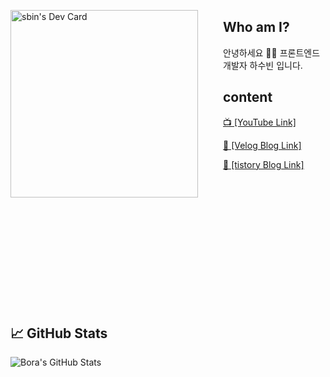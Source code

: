 <a href="https://app.daily.dev/sbin"><img align="left" src="https://api.daily.dev/devcards/05f7e20b0d8e414c9297d5cad50a6dd5.png?r=aq1"  width="300" style="margin-right: 40px;" alt="sbin's Dev Card"/></a>

## Who am I?

안녕하세요 👨‍💻 프론트엔드 개발자 하수빈 입니다.

## content

[📺 \[YouTube Link\]](https://www.youtube.com/channel/UCy5eRpXqUy8mzQ136OtSi6A)

[📝 \[Velog Blog Link\]](https://velog.io/@sbinha)

[📝 \[tistory Blog Link\]](https://sbinha.tistory.com/)



<br/>
<br/>
<br/>
<br/>
<br/>
<br/>
<br/>
<br/>
<br/>
<br/>
<br/>
<br/>


## &#x1f4c8; GitHub Stats

<img align="center" src="https://github-readme-stats.vercel.app/api?username=sbin0819&show_icons=true&line_height=27&count_private=true&title_color=ffffff&text_color=c9cacc&icon_color=2bbc8a&bg_color=1d1f21" alt="Bora's GitHub Stats" />
